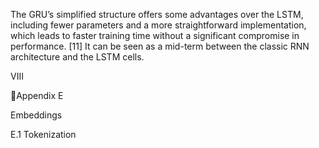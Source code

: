 The GRU’s simplified structure offers some advantages over the LSTM, including fewer
parameters and a more straightforward implementation, which leads to faster training
time without a significant compromise in performance. [11] It can be seen as a mid-term
between the classic RNN architecture and the LSTM cells.

VIII

Appendix E

Embeddings

E.1 Tokenization